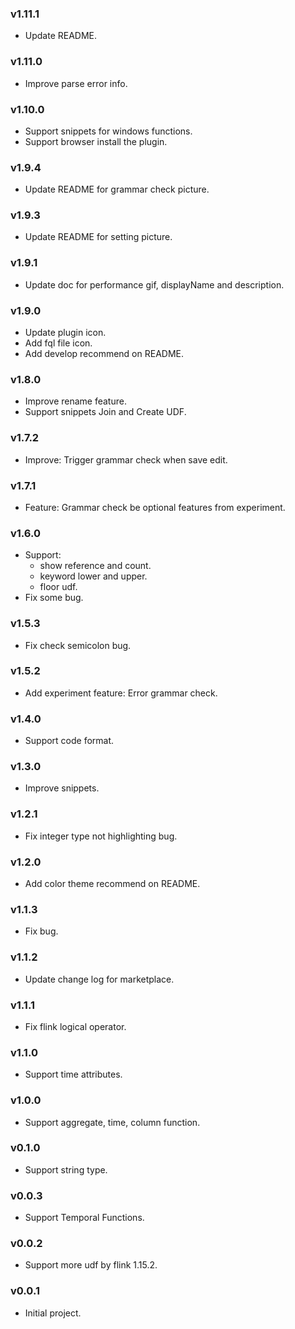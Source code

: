 ### v1.11.1

- Update README.

### v1.11.0

- Improve parse error info.

### v1.10.0

- Support snippets for windows functions.
- Support browser install the plugin.

### v1.9.4

- Update README for grammar check picture.

### v1.9.3

- Update README for setting picture.

### v1.9.1

- Update doc for performance gif, displayName and description.

### v1.9.0

- Update plugin icon.
- Add fql file icon.
- Add develop recommend on README.

### v1.8.0

- Improve rename feature.
- Support snippets Join and Create UDF.

### v1.7.2

- Improve: Trigger grammar check when save edit.

### v1.7.1

- Feature: Grammar check be optional features from experiment.

### v1.6.0

- Support:
  - show reference and count.
  - keyword lower and upper.
  - floor udf.
- Fix some bug.

### v1.5.3

- Fix check semicolon bug.

### v1.5.2

- Add experiment feature: Error grammar check.

### v1.4.0

- Support code format.
  
### v1.3.0

- Improve snippets.
  
### v1.2.1

- Fix integer type not highlighting bug.
  
### v1.2.0

- Add color theme recommend on README.
  
### v1.1.3

- Fix bug.

### v1.1.2

- Update change log for marketplace.
  
### v1.1.1

- Fix flink logical operator.
  
### v1.1.0

- Support time attributes.
  
### v1.0.0

- Support aggregate, time, column function.

### v0.1.0

- Support string type.
  
### v0.0.3

- Support Temporal Functions.
  
### v0.0.2

- Support more udf by flink 1.15.2.
  
### v0.0.1

- Initial project.